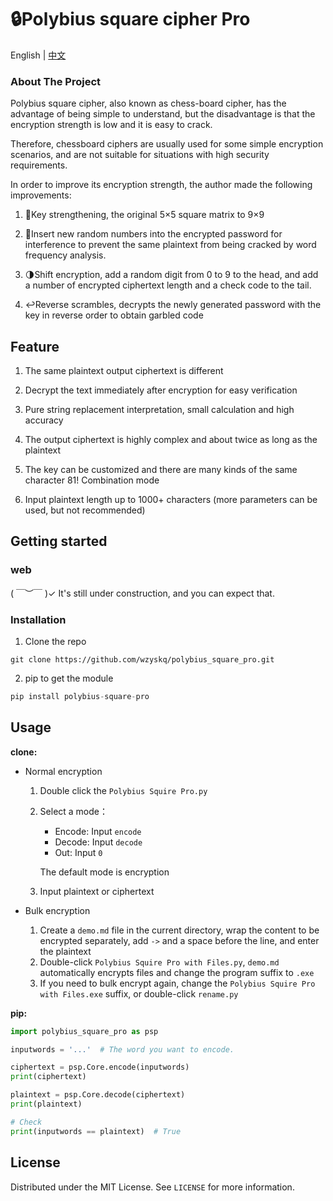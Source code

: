 # 🔒Polybius square cipher Pro

English | [中文](README.zh.md)

### About The Project

Polybius square cipher, also known as chess-board cipher, has the advantage of being simple to understand, but the disadvantage is that the encryption strength is low and it is easy to crack.

Therefore, chessboard ciphers are usually used for some simple encryption scenarios, and are not suitable for situations with high security requirements.

In order to improve its encryption strength, the author made the following improvements: 
1. 🏁Key strengthening, the original 5×5 square matrix to 9×9

2. 🔐Insert new random numbers into the encrypted password for interference to prevent the same plaintext from being cracked by word frequency analysis. 

3. 🌗Shift encryption, add a random digit from 0 to 9 to the head, and add a number of encrypted ciphertext length and a check code to the tail.

4. ↩️Reverse scrambles, decrypts the newly generated password with the key in reverse order to obtain garbled code

## Feature

1. The same plaintext output ciphertext is different

2. Decrypt the text immediately after encryption for easy verification

3. Pure string replacement interpretation, small calculation and high accuracy

4. The output ciphertext is highly complex and about twice as long as the plaintext

5. The key can be customized and there are many kinds of the same character 81! Combination mode

6. Input plaintext length up to 1000+ characters (more parameters can be used, but not recommended)

## Getting started

### web 

( ￣︶￣ )✓ It's still under construction, and you can expect that.

### Installation
1. Clone the repo

```shell
git clone https://github.com/wzyskq/polybius_square_pro.git
```
2. pip to get the module
```python
pip install polybius-square-pro
```
## Usage

**clone:**

- Normal encryption
    1. Double click the `Polybius Squire Pro.py`
    2. Select a mode：

        - Encode: Input `encode`
        - Decode: Input `decode`
        - Out: Input `0`

        The default mode is encryption

    3. Input plaintext or ciphertext

- Bulk encryption
    1. Create a `demo.md` file in the current directory, wrap the content to be encrypted separately, add `->` and a space before the line, and enter the plaintext
    2. Double-click `Polybius Squire Pro with Files.py`, `demo.md` automatically encrypts files and change the program suffix to `.exe`
    3. If you need to bulk encrypt again, change the `Polybius Squire Pro with Files.exe` suffix, or double-click `rename.py`

**pip:**

```python
import polybius_square_pro as psp

inputwords = '...'  # The word you want to encode.

ciphertext = psp.Core.encode(inputwords)
print(ciphertext)

plaintext = psp.Core.decode(ciphertext)
print(plaintext)

# Check
print(inputwords == plaintext)  # True
```



## License

Distributed under the MIT License. See `LICENSE` for more information.

